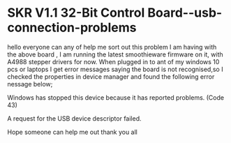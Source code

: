 # SKR V1.1 32-Bit Control Board--usb-connection-problems 

hello everyone
can any of help me sort out this problem I am having with the above board , I am running the latest smoothieware firmware on it, with A4988 stepper drivers for now.
When plugged in to ant of my windows 10 pcs or laptops I get error messages saying the board is not recognised,so I checked the properties in device manager and found the following error nessage below;

Windows has stopped this device because it has reported problems. (Code 43)

A request for the USB device descriptor failed.

Hope someone can help me out
thank you all
